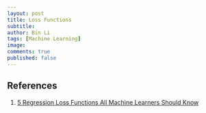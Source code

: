 ```yaml
---
layout: post
title: Loss Functions
subtitle:
author: Bin Li
tags: [Machine Learning]
image: 
comments: true
published: false
---
```




## References
1. [5 Regression Loss Functions All Machine Learners Should Know](https://heartbeat.fritz.ai/5-regression-loss-functions-all-machine-learners-should-know-4fb140e9d4b0)